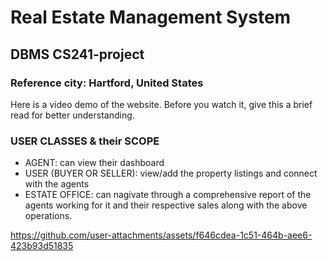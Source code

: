 # Real Estate Management System
## DBMS CS241-project
### Reference city: Hartford, United States

Here is a video demo of the website. Before you watch it, give this a brief read for better understanding.

### USER CLASSES & their SCOPE
 - AGENT: can view their dashboard 
 - USER (BUYER OR SELLER): view/add the property listings and connect with the agents
 - ESTATE OFFICE: can nagivate through a comprehensive report of the agents working for it and their respective sales along with the above operations.

https://github.com/user-attachments/assets/f646cdea-1c51-464b-aee6-423b93d51835



